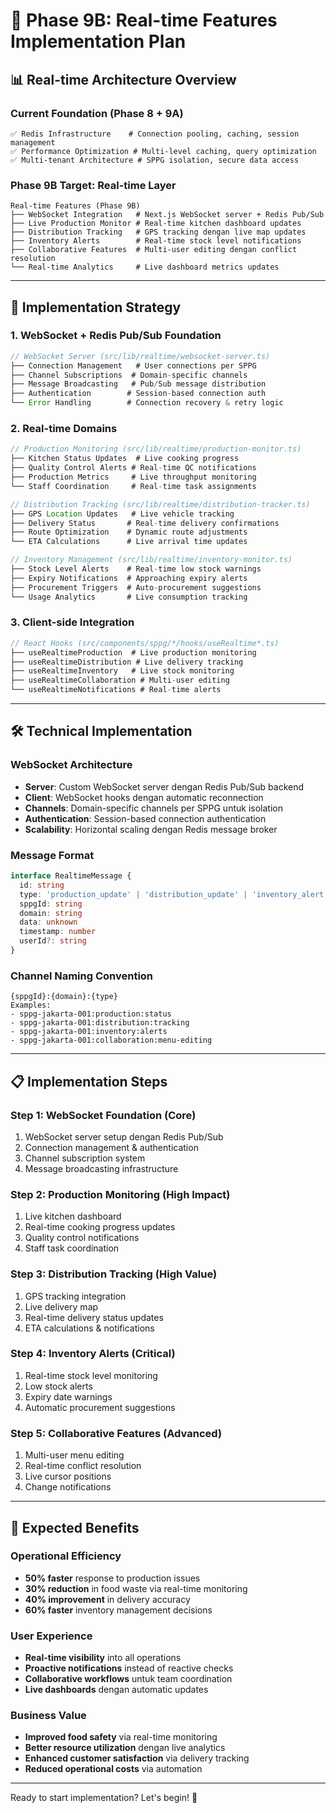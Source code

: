 # 🚀 Phase 9B: Real-time Features Implementation Plan

## 📊 Real-time Architecture Overview

### Current Foundation (Phase 8 + 9A)
```
✅ Redis Infrastructure    # Connection pooling, caching, session management
✅ Performance Optimization # Multi-level caching, query optimization
✅ Multi-tenant Architecture # SPPG isolation, secure data access
```

### Phase 9B Target: Real-time Layer
```
Real-time Features (Phase 9B)
├── WebSocket Integration   # Next.js WebSocket server + Redis Pub/Sub
├── Live Production Monitor # Real-time kitchen dashboard updates
├── Distribution Tracking   # GPS tracking dengan live map updates  
├── Inventory Alerts        # Real-time stock level notifications
├── Collaborative Features  # Multi-user editing dengan conflict resolution
└── Real-time Analytics     # Live dashboard metrics updates
```

---

## 🎯 **Implementation Strategy**

### **1. WebSocket + Redis Pub/Sub Foundation**
```typescript
// WebSocket Server (src/lib/realtime/websocket-server.ts)
├── Connection Management   # User connections per SPPG
├── Channel Subscriptions  # Domain-specific channels
├── Message Broadcasting   # Pub/Sub message distribution
├── Authentication        # Session-based connection auth
└── Error Handling        # Connection recovery & retry logic
```

### **2. Real-time Domains**
```typescript
// Production Monitoring (src/lib/realtime/production-monitor.ts)
├── Kitchen Status Updates  # Live cooking progress
├── Quality Control Alerts # Real-time QC notifications  
├── Production Metrics     # Live throughput monitoring
└── Staff Coordination     # Real-time task assignments

// Distribution Tracking (src/lib/realtime/distribution-tracker.ts)
├── GPS Location Updates   # Live vehicle tracking
├── Delivery Status       # Real-time delivery confirmations
├── Route Optimization    # Dynamic route adjustments
└── ETA Calculations      # Live arrival time updates

// Inventory Management (src/lib/realtime/inventory-monitor.ts)
├── Stock Level Alerts    # Real-time low stock warnings
├── Expiry Notifications  # Approaching expiry alerts
├── Procurement Triggers  # Auto-procurement suggestions
└── Usage Analytics       # Live consumption tracking
```

### **3. Client-side Integration**
```typescript
// React Hooks (src/components/sppg/*/hooks/useRealtime*.ts)
├── useRealtimeProduction  # Live production monitoring
├── useRealtimeDistribution # Live delivery tracking  
├── useRealtimeInventory   # Live stock monitoring
├── useRealtimeCollaboration # Multi-user editing
└── useRealtimeNotifications # Real-time alerts
```

---

## 🛠️ **Technical Implementation**

### **WebSocket Architecture**
- **Server**: Custom WebSocket server dengan Redis Pub/Sub backend
- **Client**: WebSocket hooks dengan automatic reconnection
- **Channels**: Domain-specific channels per SPPG untuk isolation
- **Authentication**: Session-based connection authentication
- **Scalability**: Horizontal scaling dengan Redis message broker

### **Message Format**
```typescript
interface RealtimeMessage {
  id: string
  type: 'production_update' | 'distribution_update' | 'inventory_alert' | 'collaboration'
  sppgId: string
  domain: string
  data: unknown
  timestamp: number
  userId?: string
}
```

### **Channel Naming Convention**
```
{sppgId}:{domain}:{type}
Examples:
- sppg-jakarta-001:production:status
- sppg-jakarta-001:distribution:tracking  
- sppg-jakarta-001:inventory:alerts
- sppg-jakarta-001:collaboration:menu-editing
```

---

## 📋 **Implementation Steps**

### **Step 1: WebSocket Foundation** (Core)
1. WebSocket server setup dengan Redis Pub/Sub
2. Connection management & authentication
3. Channel subscription system
4. Message broadcasting infrastructure

### **Step 2: Production Monitoring** (High Impact)
1. Live kitchen dashboard
2. Real-time cooking progress updates
3. Quality control notifications
4. Staff task coordination

### **Step 3: Distribution Tracking** (High Value)
1. GPS tracking integration
2. Live delivery map
3. Real-time delivery status updates
4. ETA calculations & notifications

### **Step 4: Inventory Alerts** (Critical)
1. Real-time stock level monitoring
2. Low stock alerts
3. Expiry date warnings
4. Automatic procurement suggestions

### **Step 5: Collaborative Features** (Advanced)
1. Multi-user menu editing
2. Real-time conflict resolution
3. Live cursor positions
4. Change notifications

---

## 🎯 **Expected Benefits**

### **Operational Efficiency**
- **50% faster** response to production issues
- **30% reduction** in food waste via real-time monitoring
- **40% improvement** in delivery accuracy
- **60% faster** inventory management decisions

### **User Experience**
- **Real-time visibility** into all operations
- **Proactive notifications** instead of reactive checks
- **Collaborative workflows** untuk team coordination
- **Live dashboards** dengan automatic updates

### **Business Value**
- **Improved food safety** via real-time monitoring
- **Better resource utilization** dengan live analytics
- **Enhanced customer satisfaction** via delivery tracking  
- **Reduced operational costs** via automation

---

Ready to start implementation? Let's begin! 🚀